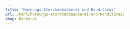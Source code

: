 ```yaml
---
title: "Hornungs-Storchenbäckerei und Konditorei"
url: /kehl/hornungs-storchenbaeckerei-und-konditorei/
shop: Bäckerei
---
```

